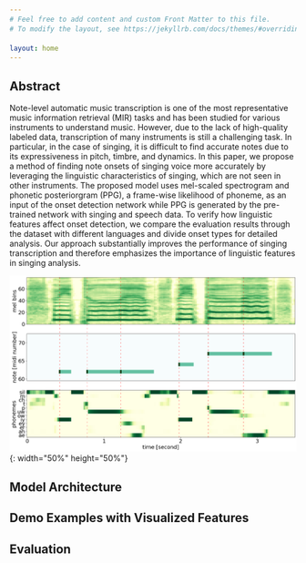 ```yaml
---
# Feel free to add content and custom Front Matter to this file.
# To modify the layout, see https://jekyllrb.com/docs/themes/#overriding-theme-defaults

layout: home
---
```


## Abstract

Note-level automatic music transcription is one of the most representative music information retrieval (MIR) tasks and has been studied for various instruments to understand music. However, due to the lack of high-quality labeled data, transcription of many instruments is still a challenging task. In particular, in the case of singing, it is difficult to find accurate notes due to its expressiveness in pitch, timbre, and dynamics. In this paper, we propose a method of finding note onsets of singing voice more accurately by leveraging the linguistic characteristics of singing, which are not seen in other instruments. The proposed model uses mel-scaled spectrogram and phonetic posteriorgram (PPG), a frame-wise likelihood of phoneme, as an input of the onset detection network while PPG is generated by the pre-trained network with singing and speech data. To verify how linguistic features affect onset detection, we compare the evaluation results through the dataset with different languages and divide onset types for detailed analysis. Our approach substantially improves the performance of singing transcription and therefore emphasizes the importance of linguistic features in singing analysis.

![phoneme_example](resources/phoneme_example.png){: width="50%" height="50%"}

## Model Architecture

## Demo Examples with Visualized Features

## Evaluation
